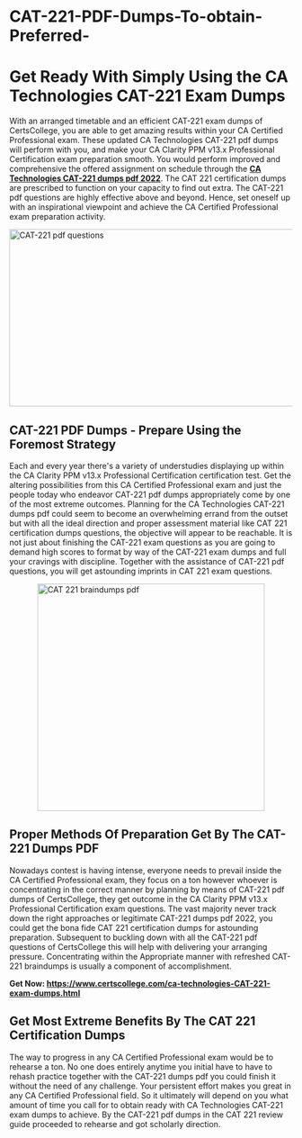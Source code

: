 # CAT-221-PDF-Dumps-To-obtain-Preferred-<h1><strong>Get Ready With Simply Using the CA Technologies CAT-221 Exam Dumps&nbsp;</strong></h1>
<p><span style="font-weight: 400;">With an arranged timetable and an efficient  CAT-221 exam dumps of CertsCollege, you are able to get amazing results within your CA Certified Professional exam. These updated CA Technologies CAT-221 pdf dumps will perform with you, and make your CA Clarity PPM v13.x Professional Certification exam preparation smooth. You would perform improved and comprehensive the offered assignment on schedule through the <strong><a href="https://www.certscollege.com/ca-technologies-CAT-221-exam-dumps.html">CA Technologies CAT-221 dumps pdf 2022</a></strong>. The CAT 221 certification dumps are prescribed to function on your capacity to find out extra. The  CAT-221 pdf questions are highly effective above and beyond. Hence, set oneself up with an inspirational viewpoint and achieve the CA Certified Professional exam preparation activity.&nbsp;</span></p>
<p><span style="font-weight: 400;"><img style="display: block; margin-left: auto; margin-right: auto;" src="https://i.ibb.co/CPDK3ps/Yellow-and-Blue-Initiative-Blog-Banner.png" alt="CAT-221 pdf questions" width="559" height="315" /></span></p>
<h2><strong>CAT-221 PDF Dumps - Prepare Using the Foremost Strategy</strong></h2>
<p><span style="font-weight: 400;">Each and every year there's a variety of understudies displaying up within the CA Clarity PPM v13.x Professional Certification certification test. Get the altering possibilities from this CA Certified Professional exam and just the people today who endeavor CAT-221 pdf dumps appropriately come by one of the most extreme outcomes. Planning for the CA Technologies CAT-221 dumps pdf could seem to become an overwhelming errand from the outset but with all the ideal direction and proper assessment material like CAT 221 certification dumps questions, the objective will appear to be reachable. It is not just about finishing the CAT-221 exam questions as you are going to demand high scores to format by way of the CAT-221 exam dumps and full your cravings with discipline. Together with the assistance of CAT-221 pdf questions, you will get astounding imprints in CAT 221 exam questions.</span></p>
<p><span style="font-weight: 400;"><a href="https://tinyurl.com/ycvtg6hh"><img style="display: block; margin-left: auto; margin-right: auto;" src="https://i.ibb.co/9tMrhdY/Teacher-Appreciation-Invitation.png" alt="CAT 221 braindumps pdf " width="404" height="404" /></a></span></p>
<h2><strong>Proper Methods Of Preparation Get By The CAT-221 Dumps PDF</strong></h2>
<p><span style="font-weight: 400;">Nowadays contest is having intense, everyone needs to prevail inside the CA Certified Professional exam, they focus on a ton however whoever is concentrating in the correct manner by planning by means of CAT-221 pdf dumps of CertsCollege, they get outcome in the CA Clarity PPM v13.x Professional Certification exam questions. The vast majority never track down the right approaches or legitimate CAT-221 dumps pdf 2022, you could get the bona fide CAT 221 certification dumps for astounding preparation. Subsequent to buckling down with all the  CAT-221 pdf questions of CertsCollege this will help with delivering your arranging pressure. Concentrating within the Appropriate manner with refreshed CAT-221 braindumps is usually a component of accomplishment.</span></p>
<p><span style="font-weight: 400;"><strong>Get Now: <a href="https://www.certscollege.com/ca-technologies-CAT-221-exam-dumps.html">https://www.certscollege.com/ca-technologies-CAT-221-exam-dumps.html</a></strong></span></p>
<h2><strong>Get Most Extreme Benefits By The CAT 221 Certification Dumps</strong></h2>
<p><span style="font-weight: 400;">The way to progress in any CA Certified Professional exam would be to rehearse a ton. No one does entirely anytime you initial have to have to rehash practice together with the CAT-221 dumps pdf you could finish it without the need of any challenge. Your persistent effort makes you great in any CA Certified Professional field. So it ultimately will depend on you what amount of time you call for to obtain ready with CA Technologies CAT-221 exam dumps to achieve. By the CAT-221 pdf dumps in the CAT 221 review guide proceeded to rehearse and got scholarly direction.</span></p>
